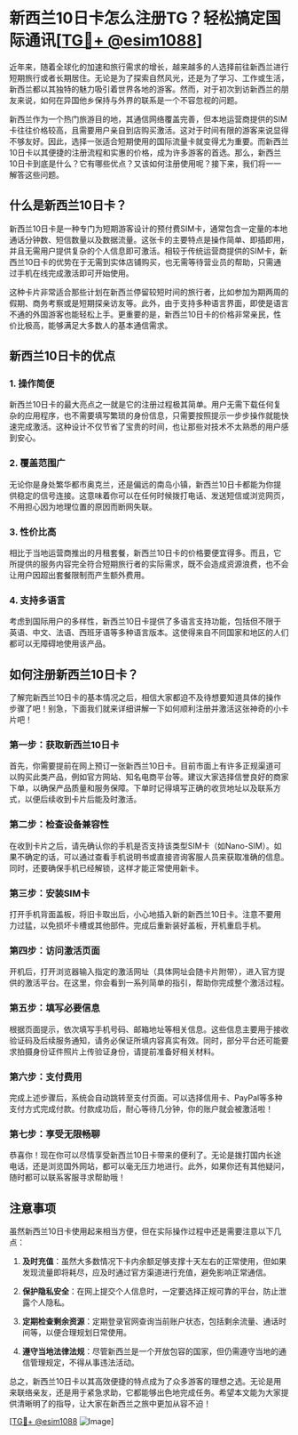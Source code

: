 # 新西兰10日卡怎么注册TG？轻松搞定国际通讯[[TG💪+ @esim1088](https://t.me/s/esim1088)]

近年来，随着全球化的加速和旅行需求的增长，越来越多的人选择前往新西兰进行短期旅行或者长期居住。无论是为了探索自然风光，还是为了学习、工作或生活，新西兰都以其独特的魅力吸引着世界各地的游客。然而，对于初次到访新西兰的朋友来说，如何在异国他乡保持与外界的联系是一个不容忽视的问题。

新西兰作为一个热门旅游目的地，其通信网络覆盖完善，但本地运营商提供的SIM卡往往价格较高，且需要用户亲自到店购买激活。这对于时间有限的游客来说显得不够友好。因此，选择一张适合短期使用的国际流量卡就变得尤为重要。而新西兰10日卡以其便捷的注册流程和实惠的价格，成为许多游客的首选。那么，新西兰10日卡到底是什么？它有哪些优点？又该如何注册使用呢？接下来，我们将一一解答这些问题。

## 什么是新西兰10日卡？

新西兰10日卡是一种专门为短期游客设计的预付费SIM卡，通常包含一定量的本地通话分钟数、短信数量以及数据流量。这张卡的主要特点是操作简单、即插即用，并且无需用户提供复杂的个人信息即可激活。相较于传统运营商提供的SIM卡，新西兰10日卡的优势在于无需到实体店铺购买，也无需等待营业员的帮助，只需通过手机在线完成激活即可开始使用。

这种卡片非常适合那些计划在新西兰停留较短时间的旅行者，比如参加为期两周的假期、商务考察或是短期探亲访友等。此外，由于支持多种语言界面，即使是语言不通的外国游客也能轻松上手。更重要的是，新西兰10日卡的价格非常亲民，性价比极高，能够满足大多数人的基本通信需求。

## 新西兰10日卡的优点

### 1. **操作简便**
新西兰10日卡的最大亮点之一就是它的注册过程极其简单。用户无需下载任何复杂的应用程序，也不需要填写繁琐的身份信息，只需要按照提示一步步操作就能快速完成激活。这种设计不仅节省了宝贵的时间，也让那些对技术不太熟悉的用户感到安心。

### 2. **覆盖范围广**
无论你是身处繁华都市奥克兰，还是偏远的南岛小镇，新西兰10日卡都能为你提供稳定的信号连接。这意味着你可以在任何时候拨打电话、发送短信或浏览网页，不用担心因为地理位置的原因而断网失联。

### 3. **性价比高**
相比于当地运营商推出的月租套餐，新西兰10日卡的价格要便宜得多。而且，它所提供的服务内容完全符合短期旅行者的实际需求，既不会造成资源浪费，也不会让用户因超出套餐限制而产生额外费用。

### 4. **支持多语言**
考虑到国际用户的多样性，新西兰10日卡提供了多语言支持功能，包括但不限于英语、中文、法语、西班牙语等多种语言版本。这使得来自不同国家和地区的人们都可以无障碍地使用该产品。

## 如何注册新西兰10日卡？

了解完新西兰10日卡的基本情况之后，相信大家都迫不及待想要知道具体的操作步骤了吧！别急，下面我们就来详细讲解一下如何顺利注册并激活这张神奇的小卡片吧！

### 第一步：获取新西兰10日卡
首先，你需要提前在网上预订一张新西兰10日卡。目前市面上有许多正规渠道可以购买此类产品，例如官方网站、知名电商平台等。建议大家选择信誉良好的商家下单，以确保产品质量和服务保障。下单时记得填写正确的收货地址以及联系方式，以便后续收到卡片后能及时激活。

### 第二步：检查设备兼容性
在收到卡片之后，请先确认你的手机是否支持该类型SIM卡（如Nano-SIM）。如果不确定的话，可以通过查看手机说明书或直接咨询客服人员来获取准确的信息。同时，还要确保手机已经解锁，这样才能正常使用新卡。

### 第三步：安装SIM卡
打开手机背面盖板，将旧卡取出后，小心地插入新的新西兰10日卡。注意不要用力过猛，以免损坏卡槽或其他部件。完成后重新装好盖板，开机重启手机。

### 第四步：访问激活页面
开机后，打开浏览器输入指定的激活网址（具体网址会随卡片附带），进入官方提供的激活平台。在这里，你会看到一系列简单的指引，帮助你完成整个激活过程。

### 第五步：填写必要信息
根据页面提示，依次填写手机号码、邮箱地址等相关信息。这些信息主要用于接收验证码及后续服务通知，请务必保证所填内容真实有效。同时，部分平台还可能要求拍摄身份证件照片上传验证身份，请提前准备好相关材料。

### 第六步：支付费用
完成上述步骤后，系统会自动跳转至支付页面。可以选择信用卡、PayPal等多种支付方式完成付款。付款成功后，耐心等待几分钟，你的账户就会被激活啦！

### 第七步：享受无限畅聊
恭喜你！现在你可以尽情享受新西兰10日卡带来的便利了。无论是拨打国内长途电话，还是浏览国外网站，都可以毫无压力地进行。此外，如果你还有其他疑问，随时都可以联系客服寻求帮助哦！

## 注意事项

虽然新西兰10日卡使用起来相当方便，但在实际操作过程中还是需要注意以下几点：

1. **及时充值**：虽然大多数情况下卡内余额足够支撑十天左右的正常使用，但如果发现流量即将耗尽，应及时通过官方渠道进行充值，避免影响正常通信。
   
2. **保护隐私安全**：在网上提交个人信息时，一定要选择正规可靠的平台，防止泄露个人隐私。
   
3. **定期检查剩余资源**：定期登录官网查询当前账户状态，包括剩余流量、通话时间等，以便合理规划日常使用。

4. **遵守当地法律法规**：尽管新西兰是一个开放包容的国家，但仍需遵守当地的通信管理规定，不得从事违法活动。

总之，新西兰10日卡以其高效便捷的特点成为了众多游客的理想之选。无论是用来联络亲友，还是用于紧急求助，它都能够出色地完成任务。希望本文能为大家提供清晰明了的指导，让大家在新西兰之旅中更加从容不迫！

[[TG💪+ @esim1088](https://t.me/s/esim1088) ![Image](https://i.postimg.cc/4NQfJmqS/Snipaste-2025-05-13-00-14-12.png)]